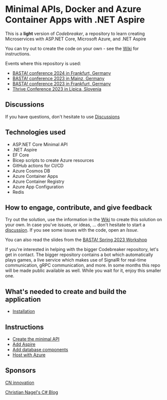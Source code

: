 # Minimal APIs, Docker and Azure Container Apps with .NET Aspire

This is a **light** version of *Codebreaker*, a repository to learn creating Microservices with ASP.NET Core, Microsoft Azure, and .NET Aspire

You can try out to create the code on your own - see the [Wiki](https://github.com/CodebreakerApp/codebreakerlight/wiki) for instructions.

Events where this repository is used:

* [BASTA! conference 2024 in Frankfurt, Germany](https://www.basta.net)
* [BASTA! conference 2023 in Mainz, Germany](https://www.basta.net)
* [BASTA! conference 2023 in Frankfurt, Germany](https://www.basta.net)
* [Thrive Conference 2023 in Lipica, Slovenia](https://www.thriveconf.com/)


## Discussions

If you have questions, don't hesitate to use [Discussions](https://github.com/CNILearn/codebreakermini/discussions)

## Technologies used

* ASP.NET Core Minimal API
* .NET Aspire
* EF Core
* Bicep scripts to create Azure resources
* GitHub actions for CI/CD
* Azure Cosmos DB
* Azure Container Apps
* Azure Container Registry
* Azure App Configuration
* Redis

## How to engage, contribute, and give feedback

Try out the solution, use the information in the [Wiki](https://github.com/CNILearn/codebreakermini/wiki/) to create this solution on your own. In case you've issues, or ideas, ... don't hesitate to start a [discussion](/https://github.com/CNILearn/codebreakermini/discussions). If you see some issues with the code, open an *Issue*.

You can also read the slides from the [BASTA! Spring 2023 Workshop](slides/BastaSpring2023Workshop.pdf)

If you're interested in helping with the bigger Codebreaker repository, let's get in contact. The bigger repository contains a bot which automatically plays games, a live service which makes use of SignalR for real-time communication, gRPC communication, and more. In some months this repo will be made public available as well. While you wait for it, enjoy this smaller one.

## What's needed to create and build the application

- [Installation](00-installation.md)

## Instructions

- [Create the minimal API](01-minimalAPI.md)
- [Add Aspire](02-aspire.md)
- [Add database components](03-databases.md)
- [Host with Azure](04-hosting.md)

## Sponsors

[CN innovation](https://www.cninnovation.com)

[Christian Nagel's C# Blog](https://csharp.christiannagel.com)

